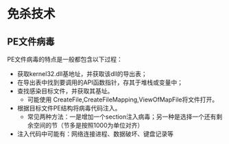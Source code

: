 # 免杀技术


## PE文件病毒
PE文件病毒的特点是一般都包含以下过程：
- 获取kernel32.dll基地址，并获取该dll的导出表；
- 在导出表中找到要调用的API函数指针，存其于堆栈或变量中；
- 查找感染目标文件，并获取其基址。
  - 可能使用 CreateFile,CreateFileMapping,ViewOfMapFile将文件打开。
- 根据目标文件PE结构将病毒代码注入。
  - 常见两种方法：一是增加一个section注入病毒；另一种是选择一个还有剩余空间的节（节多是按照1000为单位对齐）
- 注入代码中可能有：网络连接进程、数据破坏、键盘记录等
